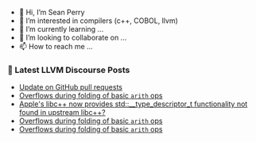 - 👋 Hi, I’m Sean Perry
- 👀 I’m interested in compilers (c++, COBOL, llvm)
- 🌱 I’m currently learning ...
- 💞️ I’m looking to collaborate on ...
- 📫 How to reach me ...

<!---
s66perry/s66perry is a ✨ special ✨ repository because its `README.md` (this file) appears on your GitHub profile.
You can click the Preview link to take a look at your changes.
--->
### 📕 Latest LLVM Discourse Posts

<!-- DISCOURSE-LLVM:START -->
- [Update on GitHub pull requests](https://discourse.llvm.org/t/update-on-github-pull-requests/71540?page=7#post_139)
- [Overflows during folding of basic `arith` ops](https://discourse.llvm.org/t/overflows-during-folding-of-basic-arith-ops/73952#post_4)
- [Apple&#39;s libc++ now provides std::__type_descriptor_t functionality not found in upstream libc++?](https://discourse.llvm.org/t/apples-libc-now-provides-std-type-descriptor-t-functionality-not-found-in-upstream-libc/73881#post_2)
- [Overflows during folding of basic `arith` ops](https://discourse.llvm.org/t/overflows-during-folding-of-basic-arith-ops/73952#post_3)
- [Overflows during folding of basic `arith` ops](https://discourse.llvm.org/t/overflows-during-folding-of-basic-arith-ops/73952#post_2)
<!-- DISCOURSE-LLVM:END -->
